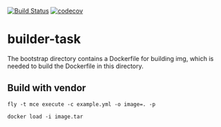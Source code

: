 


[![Build Status](https://travis-ci.org/mchirico/builder-task.svg?branch=master)](https://travis-ci.org/mchirico/builder-task)
[![codecov](https://codecov.io/gh/mchirico/builder-task/branch/master/graph/badge.svg)](https://codecov.io/gh/mchirico/builder-task)
# builder-task

The bootstrap directory contains a Dockerfile for building img, which
is needed to build the Dockerfile in this directory.


## Build with vendor
```
fly -t mce execute -c example.yml -o image=. -p

docker load -i image.tar


```


